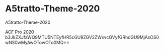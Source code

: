 # A5tratto-Theme-2020
 A5tratto-Theme-2020

ACF Pro 2020
b3JkZXJfaWQ9MTU5NTEyfHR5cGU9ZGV2ZWxvcGVyfGRhdGU9MjAxOS0wNS0wMyAwOTowOTo0MQ==